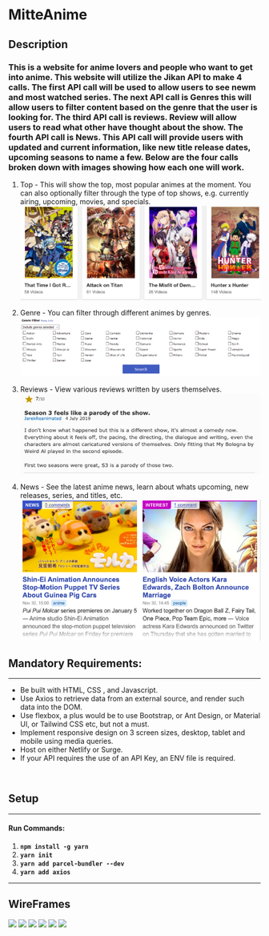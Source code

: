 # MitteAnime

## Description

### This is a website for anime lovers and people who want to get into anime. This website will utilize the Jikan API to make 4 calls. The first API call will be used to allow users to see newm and most watched series. The next API call is Genres this will allow users to filter content based on the genre that the user is looking for. The third API call is reviews. Review will allow users to read what other have thought about the show. The fourth API call is News. This API call will provide users with updated and current information, like new title release dates, upcoming seasons to name a few. Below are the four calls broken down with images showing how each one will work.

1. Top - This will show the top, most popular animes at the moment. You can also optionally filter through the type of top shows, e.g. currently airing, upcoming, movies, and specials.
   ![New shows](img/animeimg.png)
2. Genre - You can filter through different animes by genres.
   ![Genre](img/Genre.png)

3. Reviews - View various reviews written by users themselves.
   ![reviews](img/reviews.png)

4. News - See the latest anime news, learn about whats upcoming, new releases, series, and titles, etc.
   ![news](img/news.png)
   

## Mandatory Requirements:

---

- Be built with HTML, CSS , and Javascript.
- Use Axios to retrieve data from an external source, and render such data into the DOM.
- Use flexbox, a plus would be to use Bootstrap, or Ant Design, or Material UI, or Tailwind CSS etc, but not a must.
- Implement responsive design on 3 screen sizes, desktop, tablet and mobile using media queries.
- Host on either Netlify or Surge.
- If your API requires the use of an API Key, an ENV file is required.

<br>

## Setup

---

#### Run Commands:

1. **`npm install -g yarn`**
2. **`yarn init`**
3. **`yarn add parcel-bundler --dev`**
4. **`yarn add axios`**

---

## WireFrames
<img src='https://i.postimg.cc/25FsMyPL/Desktop-News.png'/>
<img src='https://i.postimg.cc/gJzCWdWS/Desktop-Top.png'/>
<img src='https://i.postimg.cc/X7r0qVyt/Desktop-Genre.png'/>
<img src='https://i.postimg.cc/zfrmxKP1/iPad-Top.png'/>
<img src='https://i.postimg.cc/qMWHC9sq/i-Phone-Genre-Menu.png'/>
<img src='https://i.postimg.cc/cLYy7Xhm/i-Phone-Genre-Action.png'/>

